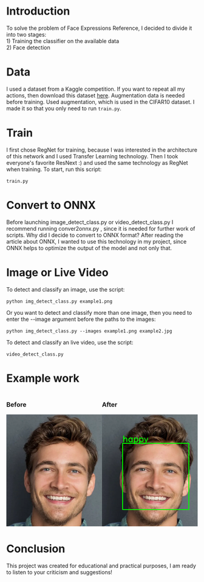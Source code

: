 <h1>Introduction</h1>
To solve the problem of Face Expressions Reference, I decided to divide it into two stages: 
<br>1) Training the classifier on the available data<br>2) Face detection

<h1>Data</h1>
I used a dataset from a Kaggle competition. If you want to repeat all my actions, then download this dataset <a href="https://www.kaggle.com/datasets/msambare/fer2013">here</a>. 
Augmentation data is needed before training. Used augmentation, which is used in the CIFAR10 dataset. I made it so that you only need to run <code>train.py</code>.

<h1>Train</h1>
I first chose RegNet for training, because I was interested in the architecture of this network and I used Transfer Learning technology. Then I took everyone's favorite ResNext :) and used the same technology as RegNet when training. To start, run this script: <br>

````
train.py
````

<h1>Convert to ONNX</h1>

Before launching image_detect_class.py or video_detect_class.py I recommend running conver2onnx.py , since it is needed for further work of scripts.
Why did I decide to convert to ONNX format? After reading the article about ONNX, I wanted to use this technology in my project, since ONNX helps to optimize the output of the model and not only that.

<h1>Image or Live Video</h1>
To detect and classify an image, use the script: 

````
python img_detect_class.py example1.png
````

Or you want to detect and classify more than one image, then you need to enter the --image argument before the paths to the images:


````
python img_detect_class.py --images example1.png example2.jpg
````


To detect and classify an live video, use the script: 

````
video_detect_class.py
````

<h1>Example work</h1>

<div style="display: flex;">
<div style="flex: 0 1 50%;"><h3>Before</h3><img src="example.png"></div>
<div style="flex: 0 1 50%;"><h3>After</h3><img src="res_example.png"></div>
</div>

<h1>Conclusion</h1>
This project was created for educational and practical purposes, I am ready to listen to your criticism and suggestions!